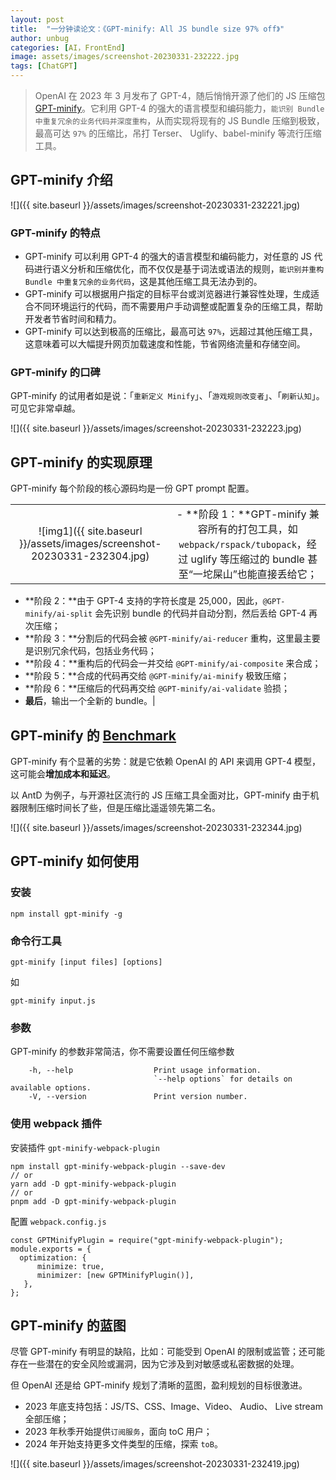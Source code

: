 ```yaml
---
layout: post
title:  "一分钟读论文：《GPT-minify: All JS bundle size 97% off》"
author: unbug
categories: [AI，FrontEnd]
image: assets/images/screenshot-20230331-232222.jpg
tags: [ChatGPT]
---
```

> OpenAI 在 2023 年 3 月发布了 GPT-4，随后悄悄开源了他们的 JS 压缩包 [GPT-minify][links-1]。它利用 GPT-4 的强大的语言模型和编码能力，`能识别 Bundle 中重复冗余的业务代码并深度重构`，从而实现将现有的 JS Bundle 压缩到极致，最高可达 `97%` 的压缩比，吊打 Terser、 Uglify、babel-minify 等流行压缩工具。

## GPT-minify 介绍
![]({{ site.baseurl }}/assets/images/screenshot-20230331-232221.jpg)

### GPT-minify 的特点
- GPT-minify 可以利用 GPT-4 的强大的语言模型和编码能力，对任意的 JS 代码进行语义分析和压缩优化，而不仅仅是基于词法或语法的规则，`能识别并重构 Bundle 中重复冗余的业务代码`，这是其他压缩工具无法办到的。
- GPT-minify 可以根据用户指定的目标平台或浏览器进行兼容性处理，生成适合不同环境运行的代码，而不需要用户手动调整或配置复杂的压缩工具，帮助开发者节省时间和精力。
- GPT-minify 可以达到极高的压缩比，最高可达 `97%`，远超过其他压缩工具，这意味着可以大幅提升网页加载速度和性能，节省网络流量和存储空间。
### GPT-minify 的口碑
GPT-minify 的试用者如是说：「`重新定义 Minify`」、「`游戏规则改变者`」、「`刷新认知`」。可见它非常卓越。

![]({{ site.baseurl }}/assets/images/screenshot-20230331-232223.jpg)

## GPT-minify 的实现原理
GPT-minify 每个阶段的核心源码均是一份 GPT prompt 配置。

|                                       |                                       |
|:-------------------------------------:|:-------------------------------------:|
|![img1]({{ site.baseurl }}/assets/images/screenshot-20230331-232304.jpg)| - **阶段 1：**GPT-minify 兼容所有的打包工具，如 `webpack/rspack/tubopack`，经过 uglify 等压缩过的 bundle 甚至“一坨屎山”也能直接丢给它；
- **阶段 2：**由于 GPT-4 支持的字符长度是 25,000，因此，`@GPT-minify/ai-split` 会先识别 bundle 的代码并自动分割，然后丢给 GPT-4 再次压缩；
- **阶段 3：**分割后的代码会被 `@GPT-minify/ai-reducer` 重构，这里最主要是识别冗余代码，包括业务代码；
- **阶段 4：**重构后的代码会一并交给 `@GPT-minify/ai-composite` 来合成；
- **阶段 5：**合成的代码再交给 `@GPT-minify/ai-minify` 极致压缩；
- **阶段 6：**压缩后的代码再交给 `@GPT-minify/ai-validate` 验损；
- **最后**，输出一个全新的 bundle。|


## GPT-minify 的 [Benchmark][links-2] 
GPT-minify 有个显著的劣势：就是它依赖 OpenAI 的 API 来调用 GPT-4 模型，这可能会**增加成本和延迟**。

以 AntD 为例子，与开源社区流行的 JS 压缩工具全面对比，GPT-minify 由于机器限制压缩时间长了些，但是压缩比遥遥领先第二名。

![]({{ site.baseurl }}/assets/images/screenshot-20230331-232344.jpg)

## GPT-minify 如何使用 
### 安装
```
npm install gpt-minify -g
```
### 命令行工具
```
gpt-minify [input files] [options]
```
如
```
gpt-minify input.js
```
### 参数
GPT-minify 的参数非常简洁，你不需要设置任何压缩参数
```
    -h, --help                  Print usage information.
                                `--help options` for details on available options.
    -V, --version               Print version number.
```
### 使用 webpack 插件
安装插件 ```gpt-minify-webpack-plugin```
```
npm install gpt-minify-webpack-plugin --save-dev
// or
yarn add -D gpt-minify-webpack-plugin
// or
pnpm add -D gpt-minify-webpack-plugin
```
配置 ```webpack.config.js```
```
const GPTMinifyPlugin = require("gpt-minify-webpack-plugin");
module.exports = {
  optimization: {
      minimize: true,
      minimizer: [new GPTMinifyPlugin()],
   },
};
```

## GPT-minify 的蓝图
尽管 GPT-minify 有明显的缺陷，比如：可能受到 OpenAI 的限制或监管；还可能存在一些潜在的安全风险或漏洞，因为它涉及到对敏感或私密数据的处理。

但 OpenAI 还是给 GPT-minify 规划了清晰的蓝图，盈利规划的目标很激进。

- 2023 年底支持包括：JS/TS、CSS、Image、Video、 Audio、 Live stream 全部压缩；
- 2023 年秋季开始提供`订阅服务`，面向 toC 用户；
- 2024 年开始支持更多文件类型的压缩，探索 `toB`。

![]({{ site.baseurl }}/assets/images/screenshot-20230331-232419.jpg)

[links-1]: https://openai.com/research/gpt-minify
[links-2]: https://github.com/privatenumber/minification-benchmarks